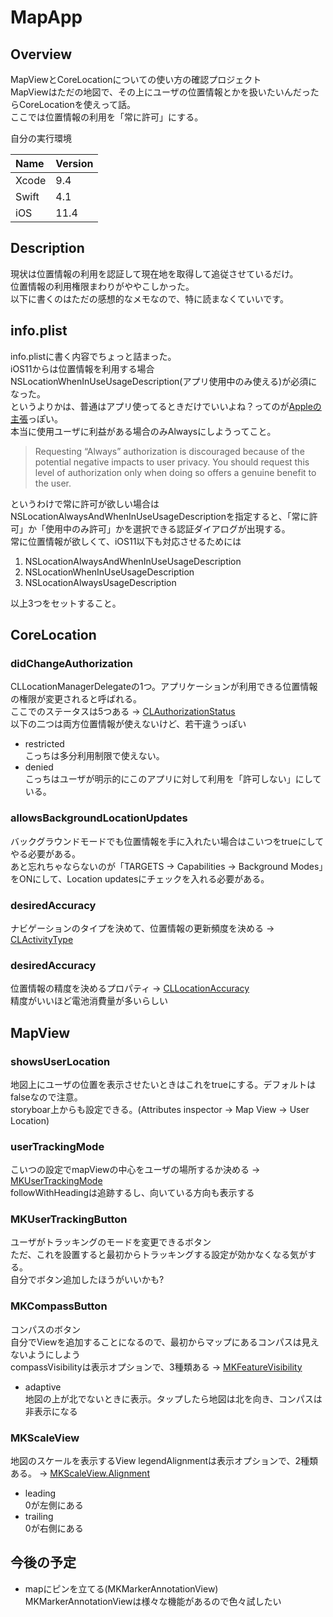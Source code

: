 # MapApp

## Overview
MapViewとCoreLocationについての使い方の確認プロジェクト  
MapViewはただの地図で、その上にユーザの位置情報とかを扱いたいんだったらCoreLocationを使えって話。  
ここでは位置情報の利用を「常に許可」にする。  

自分の実行環境

|  Name  |  Version  |  
| :--- | :--- |  
|  Xcode  |  9.4  |  
|  Swift  |  4.1  |  
| iOS | 11.4 |  

## Description
現状は位置情報の利用を認証して現在地を取得して追従させているだけ。  
位置情報の利用権限まわりがややこしかった。  
以下に書くのはただの感想的なメモなので、特に読まなくていいです。  

## info.plist
info.plistに書く内容でちょっと詰まった。  
iOS11からは位置情報を利用する場合NSLocationWhenInUseUsageDescription(アプリ使用中のみ使える)が必須になった。    
というよりかは、普通はアプリ使ってるときだけでいいよね？ってのが[Appleの主張](https://developer.apple.com/documentation/corelocation/cllocationmanager/1620551-requestalwaysauthorization)っぽい。  
本当に使用ユーザに利益がある場合のみAlwaysにしようってこと。
>Requesting “Always” authorization is discouraged because of the potential negative impacts to user privacy. You should request this level of authorization only when doing so offers a genuine benefit to the user.  

というわけで常に許可が欲しい場合はNSLocationAlwaysAndWhenInUseUsageDescriptionを指定すると、「常に許可」か「使用中のみ許可」かを選択できる認証ダイアログが出現する。  
常に位置情報が欲しくて、iOS11以下も対応させるためには
1. NSLocationAlwaysAndWhenInUseUsageDescription
1. NSLocationWhenInUseUsageDescription
1. NSLocationAlwaysUsageDescription

以上3つをセットすること。  

## CoreLocation
### didChangeAuthorization
CLLocationManagerDelegateの1つ。アプリケーションが利用できる位置情報の権限が変更されると呼ばれる。  
ここでのステータスは5つある -> [CLAuthorizationStatus](https://developer.apple.com/documentation/corelocation/clauthorizationstatus)  
以下の二つは両方位置情報が使えないけど、若干違うっぽい
- restricted  
こっちは多分利用制限で使えない。  
- denied  
こっちはユーザが明示的にこのアプリに対して利用を「許可しない」にしている。  

### allowsBackgroundLocationUpdates
バックグラウンドモードでも位置情報を手に入れたい場合はこいつをtrueにしてやる必要がある。  
あと忘れちゃならないのが「TARGETS -> Capabilities -> Background Modes」をONにして、Location updatesにチェックを入れる必要がある。

### desiredAccuracy
ナビゲーションのタイプを決めて、位置情報の更新頻度を決める -> [CLActivityType](https://developer.apple.com/documentation/corelocation/clactivitytype)


### desiredAccuracy
位置情報の精度を決めるプロパティ  -> [CLLocationAccuracy](https://developer.apple.com/documentation/corelocation/cllocationaccuracy)  
精度がいいほど電池消費量が多いらしい

## MapView
### showsUserLocation
地図上にユーザの位置を表示させたいときはこれをtrueにする。デフォルトはfalseなので注意。  
storyboar上からも設定できる。(Attributes inspector -> Map View -> User Location)  

### userTrackingMode
こいつの設定でmapViewの中心をユーザの場所するか決める -> [MKUserTrackingMode](https://developer.apple.com/documentation/mapkit/mkusertrackingmode)  
followWithHeadingは追跡するし、向いている方向も表示する

### MKUserTrackingButton
ユーザがトラッキングのモードを変更できるボタン   
ただ、これを設置すると最初からトラッキングする設定が効かなくなる気がする。  
自分でボタン追加したほうがいいかも?

### MKCompassButton
コンパスのボタン  
自分でViewを追加することになるので、最初からマップにあるコンパスは見えないようにしよう  
compassVisibilityは表示オプションで、3種類ある -> [MKFeatureVisibility](https://developer.apple.com/documentation/mapkit/mkfeaturevisibility)  
- adaptive  
地図の上が北でないときに表示。タップしたら地図は北を向き、コンパスは非表示になる

### MKScaleView
地図のスケールを表示するView
legendAlignmentは表示オプションで、2種類ある。 -> [MKScaleView.Alignment](https://developer.apple.com/documentation/mapkit/mkscaleview/alignment)  
- leading  
0が左側にある
- trailing  
0が右側にある

## 今後の予定
- mapにピンを立てる(MKMarkerAnnotationView)   
MKMarkerAnnotationViewは様々な機能があるので色々試したい
